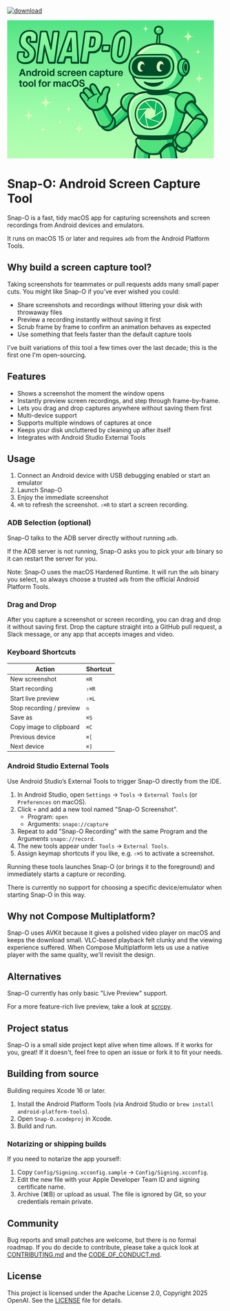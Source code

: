 [![download](https://img.shields.io/github/v/release/openai/snap-o?label=download&color=brightgreen)](https://github.com/openai/snap-o/releases/latest)

<p>
  <img src=".github/banner.png" alt="Snap-O: Android screen capture tool for macOS">
</p>

# Snap-O: Android Screen Capture Tool

Snap-O is a fast, tidy macOS app for capturing screenshots and screen recordings from Android devices and emulators.

It runs on macOS 15 or later and requires `adb` from the Android Platform Tools.

## Why build a screen capture tool?

Taking screenshots for teammates or pull requests adds many small paper cuts.
You might like Snap-O if you've ever wished you could:

- Share screenshots and recordings without littering your disk with throwaway files
- Preview a recording instantly without saving it first
- Scrub frame by frame to confirm an animation behaves as expected
- Use something that feels faster than the default capture tools

I've built variations of this tool a few times over the last decade; this is the first one
I'm open-sourcing.

## Features

- Shows a screenshot the moment the window opens
- Instantly preview screen recordings, and step through frame-by-frame.
- Lets you drag and drop captures anywhere without saving them first
- Multi-device support
- Supports multiple windows of captures at once
- Keeps your disk uncluttered by cleaning up after itself
- Integrates with Android Studio External Tools

## Usage

1. Connect an Android device with USB debugging enabled or start an emulator
2. Launch Snap-O
3. Enjoy the immediate screenshot
4. `⌘R` to refresh the screenshot. `⇧⌘R` to start a screen recording.

### ADB Selection (optional)

Snap-O talks to the ADB server directly without running `adb`.

If the ADB server is not running, Snap-O asks you to pick your `adb` binary so it can restart the server for you.

Note: Snap‑O uses the macOS Hardened Runtime. It will run the `adb` binary you select, so always choose a trusted `adb` from the official Android Platform Tools.

### Drag and Drop

After you capture a screenshot or screen recording, you can drag and drop it without saving first. Drop the capture straight into a GitHub pull request, a Slack message, or any app that accepts images and video.

### Keyboard Shortcuts

| Action                   | Shortcut |
|--------------------------|----------|
| New screenshot           | `⌘R`     |
| Start recording          | `⇧⌘R`    |
| Start live preview       | `⇧⌘L`    |
| Stop recording / preview | `⎋`      |
| Save as                  | `⌘S`     |
| Copy image to clipboard  | `⌘C`     |
| Previous device          | `⌘[`     |
| Next device              | `⌘]`     |

### Android Studio External Tools

Use Android Studio’s External Tools to trigger Snap-O directly from the IDE.

1. In Android Studio, open `Settings` → `Tools` → `External Tools` (or `Preferences` on macOS).
2. Click `+` and add a new tool named "Snap-O Screenshot".
   - Program: `open`
   - Arguments: `snapo://capture`
3. Repeat to add "Snap-O Recording" with the same Program and the Arguments `snapo://record`.
4. The new tools appear under `Tools` → `External Tools`.
5. Assign keymap shortcuts if you like, e.g. `⇧⌘S` to activate a screenshot.

Running these tools launches Snap-O (or brings it to the foreground) and immediately starts a capture or recording.

There is currently no support for choosing a specific device/emulator when starting Snap-O in this way.

## Why not Compose Multiplatform?

Snap-O uses AVKit because it gives a polished video player on macOS and keeps the download small. VLC-based playback felt clunky and the viewing experience suffered. When Compose Multiplatform lets us use a native player with the same quality, we'll revisit the design.

## Alternatives

Snap-O currently has only basic "Live Preview" support.

For a more feature-rich live preview, take a look at [scrcpy](https://github.com/Genymobile/scrcpy).

## Project status

Snap-O is a small side project kept alive when time allows. If it works for you, great! If it doesn't, feel free to open an issue or fork it to fit your needs.

## Building from source

Building requires Xcode 16 or later.

1. Install the Android Platform Tools (via Android Studio or `brew install android-platform-tools`).
2. Open `Snap-O.xcodeproj` in Xcode.
3. Build and run.

### Notarizing or shipping builds

If you need to notarize the app yourself:

1. Copy `Config/Signing.xcconfig.sample` → `Config/Signing.xcconfig`.
2. Edit the new file with your Apple Developer Team ID and signing certificate name.
3. Archive (⌘B) or upload as usual. The file is ignored by Git, so your credentials remain private.

## Community

Bug reports and small patches are welcome, but there is no formal roadmap. If
you do decide to contribute, please take a quick look at
[CONTRIBUTING.md](CONTRIBUTING.md) and the
[CODE_OF_CONDUCT.md](CODE_OF_CONDUCT.md).

## License

This project is licensed under the Apache License 2.0, Copyright 2025 OpenAI. See the [LICENSE](LICENSE) file for details.
